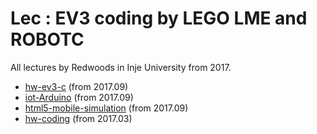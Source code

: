# Lec : EV3 coding by LEGO LME and ROBOTC

All lectures by Redwoods in Inje University from 2017.

- [hw-ev3-c](https://github.com/Redwoods/Lec/tree/master/ev3) (from 2017.09)
- [iot-Arduino](https://github.com/Redwoods/Lec/tree/master/advanced-Arduino-iot) (from 2017.09)
- [html5-mobile-simulation](https://github.com/Redwoods/Lec/tree/master/html5-mobile-simulation) (from 2017.09)
- [hw-coding](https://github.com/Redwoods/hw-coding) (from 2017.03)